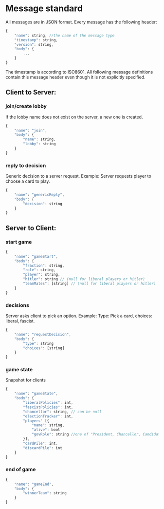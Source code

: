 # Message standard

All messages are in JSON format.  Every message has the following header:
```js
{
    "name": string, //the name of the message type
    "timestamp": string,
    "version": string,
    "body": {
        ...
    }
}
```
The timestamp is according to ISO8601. All following message definitions contain this message header even though it is not explicitly specified.

## Client to Server:

### join/create lobby

If the lobby name does not exist on the server, a new one is created.

```js
{
    "name": "join",
    "body": {
        "name": string,
        "lobby": string
    }
}
```

### reply to decision
Generic decision to a server request. Example: Server requests player to choose a card to play.
```js
{
    "name": "genericReply",
    "body": {
        "decision": string
    }
}
```

## Server to Client:

### start game

```js
{
    "name": "gameStart",
    "body": {
        "fraction": string,
        "role": string,
        "player": string,
        "hitler": string // (null for liberal players or hitler)
        "teamMates": [string] // (null for liberal players or hitler)
    }
}
```

### decisions

Server asks client to pick an option. Example: Type: Pick a card, choices: liberal, fascist.
```js
{
    "name": "requestDecision",
    "body": {
        "type": string
        "choices": [string]
    }
}
```

### game state
Snapshot for clients
```js
{
    "name": "gameState",
    "body": {
        "liberalPolicies": int,
        "fascistPolicies": int,
        "chancellor": string, // can be null
        "electionTracker": int,
        "players" [{
            "name": string,
            "alive": bool
            "govRole": string //one of "President, Chancellor, Candidate or null"
        }],
        "cardPile": int,
        "discardPile": int
    }
}
```

### end of game
```js
{
    "name": "gameEnd",
    "body": {
        "winnerTeam": string
    }
}
```
